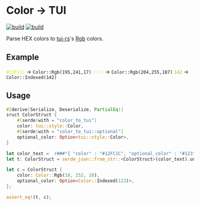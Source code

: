 # Color -> TUI

[![build](https://img.shields.io/drone/build/uttarayan/color-to-tui?server=https%3A%2F%2Fdrone.uttarayan.me)][color-to-tui]
[![build](https://github.com/uttarayan21/color-to-tui/actions/workflows/build.yaml/badge.svg)][mirror]  

Parse HEX colors to [tui-rs](https://github.com/fdehau/tui-rs)'s [Rgb](https://docs.rs/tui/0.16.0/tui/style/enum.Color.html) colors.

## Example

<span style="color: #C3F111">`#C3F111`</span> -> `Color::Rgb(195,241,17)`
<span style="color: #CFB">`#CFB`</span> -> `Color::Rgb(204,255,187)`
<span style="color: #AFAF00">`142`</span> -> `Color::Indexed(142)`  

## Usage

```rust
#[derive(Serialize, Deserialize, PartialEq)]
sruct ColorStruct {
    #[serde(with = "color_to_tui"]
    color: tui::style::Color,
    #[serde(with = "color_to_tui::optional"]
    optional_color: Option<tui::style::Color>,
}

let color_text =  r###"{ "color" : "#12FC1C", "optional_color" : "#123" }"###
let t: ColorStruct = serde_json::from_str::<ColorStruct>(color_text).unwrap();

let c = ColorStruct {
    color: Color::Rgb(18, 252, 28),
    optional_color: Option<Color::Indexed(123)>,
};

assert_eq!(t, c);
```

[color-to-tui]: https://git.uttarayan.me/uttarayan/color-to-tui
[mirror]: https://github.com/uttarayan21/color-to-tui

